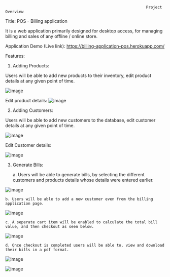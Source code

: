                                                                   Project Overview

Title: POS - Billing application

It is a web application primarily designed for desktop access, for managing billing and sales of any offline / online store.

Application Demo (Live link): https://billing-application-pos.herokuapp.com/

Features:

1. Adding Products:

Users will be able to add new products to their inventory, edit product details at any given point of time.

![image](https://user-images.githubusercontent.com/84494799/121143120-51356e00-c85a-11eb-917e-bff36c871c08.png)

Edit product details:
![image](https://user-images.githubusercontent.com/84494799/121144258-724a8e80-c85b-11eb-9705-a69f6a8747c3.png)

2. Adding Customers: 

Users will be able to add new customers to the database, edit customer details at any given point of time.

![image](https://user-images.githubusercontent.com/84494799/121144485-aa51d180-c85b-11eb-8041-a53be6a530b9.png)

Edit Customer details:

![image](https://user-images.githubusercontent.com/84494799/121144682-da997000-c85b-11eb-98a6-c6a49cb0298e.png)

3. Generate Bills:

    a. Users will be able to generate bills, by selecting the different customers and products details whose details were entered earlier.

![image](https://user-images.githubusercontent.com/84494799/121145155-47ad0580-c85c-11eb-9b7e-c81debeb31e3.png)

    b. Users will be able to add a new customer even from the billing application page.
    
![image](https://user-images.githubusercontent.com/84494799/121146112-4203ef80-c85d-11eb-8c89-ba69f0eded0d.png)

    c. A seperate cart item will be enabled to calculate the total bill value, and then checkout as seen below.
    
 ![image](https://user-images.githubusercontent.com/84494799/121146775-e38b4100-c85d-11eb-944c-537ea14ddbe8.png)

    d. Once checkout is completed users will be able to, view and download their bills in a pdf format.
    
 ![image](https://user-images.githubusercontent.com/84494799/121146973-133a4900-c85e-11eb-8724-d792c0b2dccb.png)

![image](https://user-images.githubusercontent.com/84494799/121147140-3c5ad980-c85e-11eb-8cbe-f704d057516e.png)


